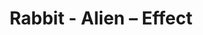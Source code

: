 ---
title: Rabbit - Alien – Effect
builder: true
type: coming-soon

# Content section
sections:
  - headerSection
  - countdownSection
  - servicesSection
  - subscribeSection
  - teamSection
  - contactSection
  - mapSection

# Background effect
alienEffect: 
  enable: true
  color: "#2E4765"
  color2: "#b5ff00"
  color3: "#2E4765"
  backgroundColor: "#000155"
  backgroundColor2: "#000021"

---